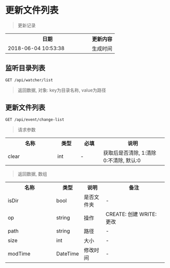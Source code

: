 # 更新文件列表

> 更新记录

<table>
    <tr>
        <th style="width:250px;">日期</th>
        <th>更新内容</th>
    </tr>
    <tr>
        <td>2018-06-04 10:53:38</td>
        <td>生成时间</td>
    </tr>
</table>

## 监听目录列表

```
GET /api/watcher/list
```

> 返回数据, 对象: key为目录名称, value为路径

## 更新文件列表

```
GET /api/event/change-list
```

>请求参数
<table>
    <tr>
        <th style="width:150px;">名称</th>
        <th style="width:60px;">类型</th>
        <th style="width:60px;">必填</th>
        <th style="width:200px;">说明</th>
    </tr>
    <tr>
        <td>clear</td>
        <td>int</td>
        <td>-</td>
        <td>获取后是否清除, 1:清除 0:不清除, 默认:0</td>
    </tr>
</table>

> 返回数据, 数组
<table>
    <tr>
        <th style="width:150px;">名称</th>
        <th style="width:60px;">类型</th>
        <th style="width:60px;">说明</th>
        <th style="width:200px;">备注</th>
    </tr>
    <tr>
        <td>isDir</td>
        <td>bool</td>
        <td>是否文件夹</td>
        <td>-</td>
    </tr>
    <tr>
        <td>op</td>
        <td>string</td>
        <td>操作</td>
        <td>CREATE: 创建 WRITE: 更改</td>
    </tr>
    <tr>
        <td>path</td>
        <td>string</td>
        <td>路径</td>
        <td>-</td>
    </tr>
    <tr>
        <td>size</td>
        <td>int</td>
        <td>大小</td>
        <td>-</td>
    </tr>
    <tr>
        <td>modTime</td>
        <td>DateTime</td>
        <td>修改时间</td>
        <td>-</td>
    </tr>
</table>

